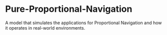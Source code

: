 # Pure-Proportional-Navigation
A model that simulates the applications for Proportional Navigation and how it operates in real-world environments.

